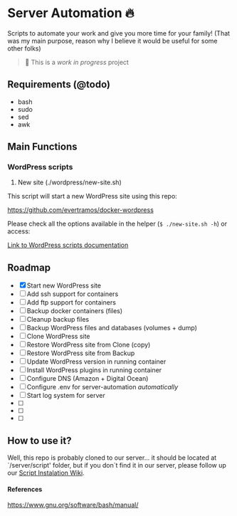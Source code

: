 # Server Automation 🔥

Scripts to automate your work and give you more time for your family! 
(That was my main purpose, reason why I believe it would be useful for some other folks)

> 🚧 This is a _work in progress_ project 

## Requirements (@todo)

- bash
- sudo
- sed
- awk

## Main Functions

### WordPress scripts

1. New site (./wordpress/new-site.sh)

This script will start a new WordPress site using this repo:

https://github.com/evertramos/docker-wordpress

Please check all the options available in the helper (`$ ./new-site.sh -h`) or access:

[Link to WordPress scripts documentation](./wordpress/README.md)

## Roadmap 
 - [X] Start new WordPress site
 - [ ] Add ssh support for containers
 - [ ] Add ftp support for containers
 - [ ] Backup docker containers (files)
 - [ ] Cleanup backup files
 - [ ] Backup WordPress files and databases (volumes + dump)
 - [ ] Clone WordPress site
 - [ ] Restore WordPress site from Clone (copy) 
 - [ ] Restore WordPress site from Backup
 - [ ] Update WordPress version in running container  
 - [ ] Install WordPress plugins in running container
 - [ ] Configure DNS (Amazon + Digital Ocean)
 - [ ] Configure .env for server-automation *automatically*
 - [ ] Start log system for server
 - [ ] 
 - [ ] 
 - [ ] 



## How to use it?

Well, this repo is probably cloned to our server... it should be located at `/server/script' folder, but if you don´t find it in our server, please follow up our [Script Instalation Wiki](../wikis/Initial-Setup).


#### References

https://www.gnu.org/software/bash/manual/
